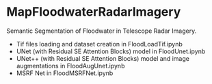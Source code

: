 # MapFloodwaterRadarImagery
Semantic Segmentation of Floodwater in Telescope Radar Imagery.
  - Tif files loading and dataset creation in FloodLoadTif.ipynb
  - UNet (with Residual SE Attention Blocks) model in FloodUnet.ipynb
  - UNet++ (with Residual SE Attention Blocks) model and image augmentations in FloodAugUnet.ipynb
  - MSRF Net in FloodMSRFNet.ipynb
